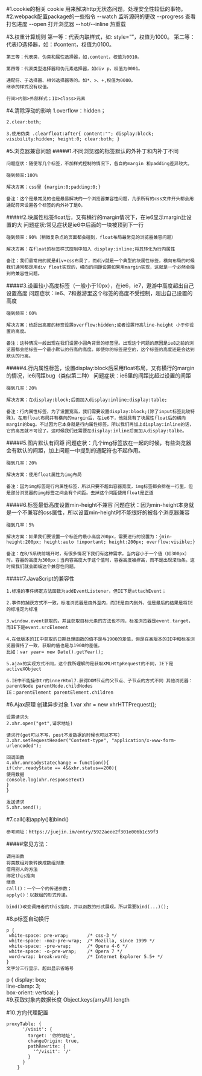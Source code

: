#1.cookie的相关 cookie 用来解决http无状态问题，处理安全性较低的事物。
#2.webpack配置package的一些指令 --watch 监听源码的更改
		--progress 查看打包进度
		--open 打开浏览器
		--hot/--inline 热重载

#3.权重计算规则 第一等：代表内联样式，如: style=””，权值为1000。
	第二等：代表ID选择器，如：#content，权值为0100。
	
	第三等：代表类，伪类和属性选择器，如.content，权值为0010。
	
	第四等：代表类型选择器和伪元素选择器，如div p，权值为0001。
	
	通配符、子选择器、相邻选择器等的。如*、>、+,权值为0000。
	继承的样式没有权值。
	
	行间>内部>外部样式；ID>class>元素

#4.清除浮动的影响 
	1.overflow：hidden；

	2.clear:both;

	3.使用伪类 .clearfloat:after{ content:""; display:block; visibility:hidden; height:0; clear:both; }

#5.浏览器兼容问题 
#####1.不同浏览器的标签默认的外补丁和内补丁不同

	问题症状：随便写几个标签，不加样式控制的情况下，各自的margin 和padding差异较大。
	
	碰到频率:100%
	
	解决方案：css里 {margin:0;padding:0;}
	
	备注：这个是最常见的也是最易解决的一个浏览器兼容性问题，几乎所有的css文件开头都会用通配符来设置各个标签的内外补丁是0。

#####2.块属性标签float后，又有横行的margin情况下，在ie6显示margin比设置的大
	问题症状:常见症状是ie6中后面的一块被顶到下一行

	碰到频率：90%（稍微复杂点的页面都会碰到，float布局最常见的浏览器兼容问题）

	解决方案：在float的标签样式控制中加入 display:inline;将其转化为行内属性

	备注：我们最常用的就是div+css布局了，而div就是一个典型的块属性标签，横向布局的时候我们通常都是用div float实现的，横向的间距设置如果用margin实现，这就是一个必然会碰到的兼容性问题。

#####3.设置较小高度标签（一般小于10px），在ie6，ie7，遨游中高度超出自己设置高度
	问题症状：ie6、7和遨游里这个标签的高度不受控制，超出自己设置的高度

	碰到频率：60%

	解决方案：给超出高度的标签设置overflow:hidden;或者设置行高line-height 小于你设置的高度。

	备注：这种情况一般出现在我们设置小圆角背景的标签里。出现这个问题的原因是ie8之前的浏览器都会给标签一个最小默认的行高的高度。即使你的标签是空的，这个标签的高度还是会达到默认的行高。

#####4.行内属性标签，设置display:block后采用float布局，又有横行的margin的情况，ie6间距bug（类似第二种）
	问题症状：ie6里的间距比超过设置的间距

	碰到几率：20%

	解决方案：在display:block;后面加入display:inline;display:table;

	备注：行内属性标签，为了设置宽高，我们需要设置display:block;(除了input标签比较特殊)。在用float布局并有横向的margin后，在ie6下，他就具有了块属性float后的横向margin的bug。不过因为它本身就是行内属性标签，所以我们再加上display:inline的话，它的高宽就不可设了。这时候我们还需要在display:inline后面加入display:talbe。

#####5.图片默认有间距
	问题症状：几个img标签放在一起的时候，有些浏览器会有默认的间距，加上问题一中提到的通配符也不起作用。

	碰到几率：20%

	解决方案：使用float属性为img布局

	备注：因为img标签是行内属性标签，所以只要不超出容器宽度，img标签都会排在一行里，但是部分浏览器的img标签之间会有个间距。去掉这个间距使用float是正道

#####6.标签最低高度设置min-height不兼容
	问题症状：因为min-height本身就是一个不兼容的css属性，所以设置min-height时不能很好的被各个浏览器兼容

	碰到几率：5%

	解决方案：如果我们要设置一个标签的最小高度200px，需要进行的设置为：{min-height:200px; height:auto !important; height:200px; overflow:visible;}

	备注：在B/S系统前端开时，有很多情况下我们有这种需求。当内容小于一个值（如300px）时。容器的高度为300px；当内容高度大于这个值时，容器高度被撑高，而不是出现滚动条。这时候我们就会面临这个兼容性问题。

#####7.JavaScript的兼容性

	1.标准的事件绑定方法函数为addEventListener，但IE下是attachEvent；
	
	2.事件的捕获方式不一致，标准浏览器是由外至内，而IE是由内到外，但是最后的结果是将IE的标准定为标准
	
	3.window.event获取的。并且获取目标元素的方法也不同，标准浏览器是event.target，而IE下是event.srcElement
	
	4.在低版本的IE中获取的日期处理函数的值不是与1900的差值，但是在高版本的IE中和标准浏览器保持了一致，获取的值也是与1900的差值。
	比如：var year= new Date().getYear();
	
	5.ajax的实现方式不同，这个我所理解的是获取XMLHttpRequest的不同，IE下是activeXObject
	
	6.IE中不能操作tr的innerHtml7.获得DOM节点的父节点、子节点的方式不同 其他浏览器：parentNode parentNode.childNodes
	IE：parentElement parentElement.children

#6.Ajax原理 创建异步对象
	1.var xhr = new xhrHTTPrequest();
	
	设置请求头
	2.xhr.open("get",请求地址)
	
	请求行(get可以不写，post不发数据的时候也可以不写)
	3.xhr.setRequestHeader("Content-type", "application/x-www-form-urlencoded");
	
	回调函数
	4.xhr.onreadystatechange = function(){
	if(xhr.readyState == 4&&xhr.status==200){
	使用数据
	console.log(xhr.responseText)
	}
	}
	
	发送请求
	5.xhr.send();

#7.call()和apply()和bind()

	参考网址：https://juejin.im/entry/5922aeee2f301e006b1c59f3

#####常见方法：

	调用函数
	将类数组对象转换成数组对象
	借用别人的方法
	绑定this指向
	继承
	call()：一个一个的传递参数；
	apply()：以数组的形式传递。
	
	bind()改变调用者的this指向，并以函数的形式展现。所以需要bind(...)();

#8.p标签自动换行

	p {  
	 white-space: pre-wrap;       /* css-3 */  
	 white-space: -moz-pre-wrap;  /* Mozilla, since 1999 */  
	 white-space: -pre-wrap;      /* Opera 4-6 */  
	 white-space: -o-pre-wrap;    /* Opera 7 */  
	 word-wrap: break-word;       /* Internet Explorer 5.5+ */  
	}
	文字分三行显示，超出显示省略号

p {
display: box;  
line-clamp: 3;  
box-orient: vertical;
}  
#9.获取对象内数据长度 Object.keys(arryAll).length

#10.方向代理配置

	proxyTable: {
	      '/visit': {
	        target: '你的地址',
	        changeOrigin: true,
	        pathRewrite: {
	          '^/visit': '/'
	        }
	      }
	    }